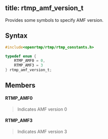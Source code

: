 title: rtmp_amf_version_t
--------------------------

Provides some symbols to specify AMF version.


## Syntax ##

```c
#include<openrtmp/rtmp/rtmp_constants.h>

typedef enum {
    RTMP_AMF0 = 0,
    RTMP_AMF3 = 3
} rtmp_amf_version_t;
```

## Members ##

#### RTMP_AMF0 ####
> Indicates AMF version 0
> 

#### RTMP_AMF3 ####
> Indicates AMF version 3
> 
